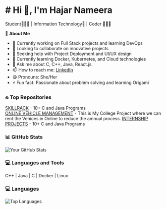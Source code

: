 # # Hi 👋, I'm Hajar Nameera
Student👩🏼‍🎓 | Information Technology📖 | Coder 👩🏼‍💻

💫 **About Me**
- 🔭 Currently working on Full Stack projects and learning DevOps
- 👯 Looking to collaborate on innovative projects
- 🤝 Seeking help with Project Deployment and UI/UX design
- 🌱 Currently learning Docker, Kubernetes, and Cloud technologies
- 💬 Ask me about C, C++, Java, React.js.
- 📫 How to reach me: [LinkedIn]([https://www.linkedin.com/in/hajar-nameera-s-314731297])
- 😄 Pronouns: She/Her
- ⚡ Fun fact: Passionate about problem solving and learning Origami


### 🔝 Top Repositories
[SKILLRACK](https://github.com/Nameera046/SKILLRACK) - 10+ C and  Java Programs  
[ONLINE VEHICLE MANAGEMENT](https://github.com/Nameera046/Online-Vehicle-Rental-System.git) - This is My College Project where we can rent the Vehices in Online to reduce the amnual process.
[INTERNSHIP PROJECTS](https://github.com/Nameera046/SKILLRACK) - 10+ C and  Java Programs  


### 📊 GitHub Stats
![Your GitHub Stats](https://github-readme-stats.vercel.app/api?username=Nameera046&show_icons=true&theme=radical)


### 💻 Languages and Tools
C++ | Java | C | Docker | Linux 

### 💻 Languages
![Top Languages](https://github-readme-stats.vercel.app/api/top-langs/?username=Nameera046&layout=compact)


